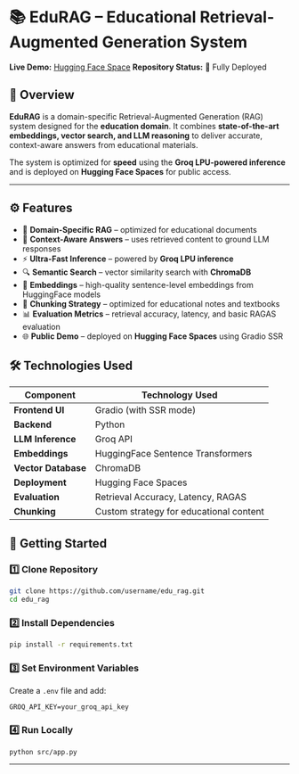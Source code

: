 # 📚 EduRAG – Educational Retrieval-Augmented Generation System

**Live Demo:** [Hugging Face Space](https://huggingface.co/spaces/austinja/edu_rag)
**Repository Status:** 🚀 Fully Deployed

## 📌 Overview

**EduRAG** is a domain-specific Retrieval-Augmented Generation (RAG) system designed for the **education domain**.
It combines **state-of-the-art embeddings, vector search, and LLM reasoning** to deliver accurate, context-aware answers from educational materials.

The system is optimized for **speed** using the **Groq LPU-powered inference** and is deployed on **Hugging Face Spaces** for public access.

---

## ⚙️ Features

* 📄 **Domain-Specific RAG** – optimized for educational documents
* 🧠 **Context-Aware Answers** – uses retrieved content to ground LLM responses
* ⚡ **Ultra-Fast Inference** – powered by **Groq LPU inference**
* 🔍 **Semantic Search** – vector similarity search with **ChromaDB**
* 🔗 **Embeddings** – high-quality sentence-level embeddings from HuggingFace models
* 🎯 **Chunking Strategy** – optimized for educational notes and textbooks
* 📊 **Evaluation Metrics** – retrieval accuracy, latency, and basic RAGAS evaluation
* 🌐 **Public Demo** – deployed on **Hugging Face Spaces** using Gradio SSR



## 🛠️ Technologies Used

| Component           | Technology Used                         |
| ------------------- | --------------------------------------- |
| **Frontend UI**     | Gradio (with SSR mode)                  |
| **Backend**         | Python                                  |
| **LLM Inference**   | Groq API                                |
| **Embeddings**      | HuggingFace Sentence Transformers       |
| **Vector Database** | ChromaDB                                |
| **Deployment**      | Hugging Face Spaces                     |
| **Evaluation**      | Retrieval Accuracy, Latency, RAGAS      |
| **Chunking**        | Custom strategy for educational content |



## 🚀 Getting Started

### 1️⃣ Clone Repository

```bash
git clone https://github.com/username/edu_rag.git
cd edu_rag
```

### 2️⃣ Install Dependencies

```bash
pip install -r requirements.txt
```

### 3️⃣ Set Environment Variables

Create a `.env` file and add:

```env
GROQ_API_KEY=your_groq_api_key
```

### 4️⃣ Run Locally

```bash
python src/app.py
```

---



